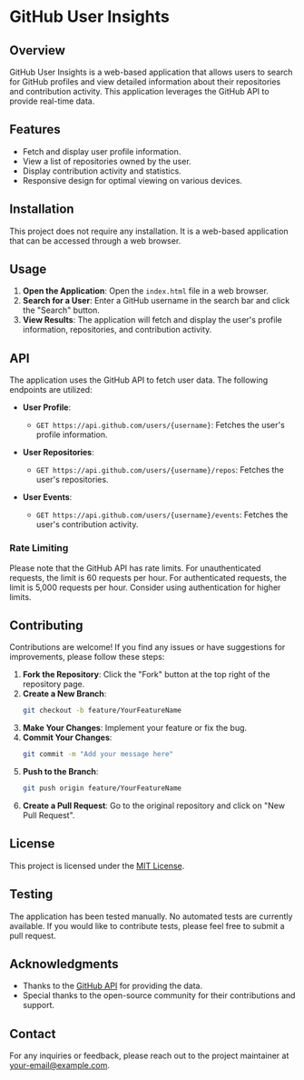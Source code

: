 # GitHub User Insights

## Overview
GitHub User Insights is a web-based application that allows users to search for GitHub profiles and view detailed information about their repositories and contribution activity. This application leverages the GitHub API to provide real-time data.

## Features
- Fetch and display user profile information.
- View a list of repositories owned by the user.
- Display contribution activity and statistics.
- Responsive design for optimal viewing on various devices.

## Installation
This project does not require any installation. It is a web-based application that can be accessed through a web browser.

## Usage
1. **Open the Application**: Open the `index.html` file in a web browser.
2. **Search for a User**: Enter a GitHub username in the search bar and click the "Search" button.
3. **View Results**: The application will fetch and display the user's profile information, repositories, and contribution activity.

## API
The application uses the GitHub API to fetch user data. The following endpoints are utilized:

- **User Profile**: 
  - `GET https://api.github.com/users/{username}`: Fetches the user's profile information.
  
- **User Repositories**: 
  - `GET https://api.github.com/users/{username}/repos`: Fetches the user's repositories.
  
- **User Events**: 
  - `GET https://api.github.com/users/{username}/events`: Fetches the user's contribution activity.

### Rate Limiting
Please note that the GitHub API has rate limits. For unauthenticated requests, the limit is 60 requests per hour. For authenticated requests, the limit is 5,000 requests per hour. Consider using authentication for higher limits.

## Contributing
Contributions are welcome! If you find any issues or have suggestions for improvements, please follow these steps:

1. **Fork the Repository**: Click the "Fork" button at the top right of the repository page.
2. **Create a New Branch**: 
   ```bash
   git checkout -b feature/YourFeatureName
   ```
3. **Make Your Changes**: Implement your feature or fix the bug.
4. **Commit Your Changes**: 
   ```bash
   git commit -m "Add your message here"
   ```
5. **Push to the Branch**: 
   ```bash
   git push origin feature/YourFeatureName
   ```
6. **Create a Pull Request**: Go to the original repository and click on "New Pull Request".

## License
This project is licensed under the [MIT License](LICENSE).

## Testing
The application has been tested manually. No automated tests are currently available. If you would like to contribute tests, please feel free to submit a pull request.

## Acknowledgments
- Thanks to the [GitHub API](https://docs.github.com/en/rest) for providing the data.
- Special thanks to the open-source community for their contributions and support.

## Contact
For any inquiries or feedback, please reach out to the project maintainer at [your-email@example.com](mailto:your-email@example.com).
